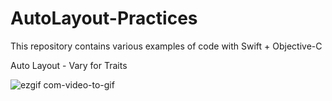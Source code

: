 # AutoLayout-Practices
This repository contains various examples of code with Swift + Objective-C


Auto Layout - Vary for Traits

![ezgif com-video-to-gif](https://user-images.githubusercontent.com/27955299/71880463-6c2c1c00-3156-11ea-90f3-eb30555b8945.gif)
